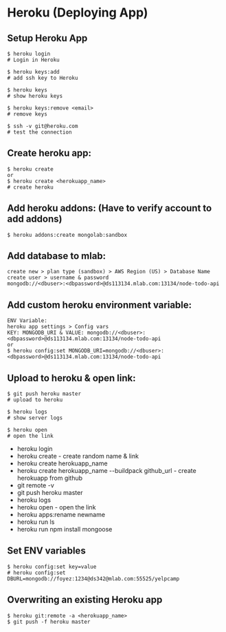 # Heroku (Deploying App)

## Setup Heroku App
```
$ heroku login
# Login in Heroku

$ heroku keys:add
# add ssh key to Heroku

$ heroku keys
# show heroku keys

$ heroku keys:remove <email>
# remove keys

$ ssh -v git@heroku.com
# test the connection
```

## Create heroku app:
```
$ heroku create
or
$ heroku create <herokuapp_name>
# create heroku
```

## Add heroku addons: (Have to verify account to add addons)
```
$ heroku addons:create mongolab:sandbox
```

## Add database to mlab:
```
create new > plan type (sandbox) > AWS Region (US) > Database Name
create user > username & password
mongodb://<dbuser>:<dbpassword>@ds113134.mlab.com:13134/node-todo-api
```
## Add custom heroku environment variable:
```
ENV Variable:
heroku app settings > Config vars
KEY: MONGODB_URI & VALUE: mongodb://<dbuser>:<dbpassword>@ds113134.mlab.com:13134/node-todo-api
or
$ heroku config:set MONGODB_URI=mongodb://<dbuser>:<dbpassword>@ds113134.mlab.com:13134/node-todo-api
```

## Upload to heroku & open link:
```
$ git push heroku master
# upload to heroku 

$ heroku logs
# show server logs

$ heroku open
# open the link
```

* heroku login
* heroku create - create random name & link
* heroku create herokuapp_name
* heroku create herokuapp_name --buildpack github_url - create herokuapp from github
* git remote -v
* git push heroku master  
* heroku logs
* heroku open - open the link
* heroku apps:rename newname
* heroku run ls
* heroku run npm install mongoose

## Set ENV variables
```
$ heroku config:set key=value
# heroku config:set DBURL=mongodb://foyez:1234@ds342@mlab.com:55525/yelpcamp
```

## Overwriting an existing Heroku app
```
$ heroku git:remote -a <herokuapp_name>
$ git push -f heroku master
```